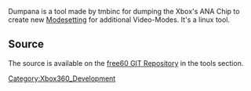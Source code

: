 Dumpana is a tool made by tmbinc for dumping the Xbox's ANA Chip to
create new [Modesetting](Modesetting "wikilink") for additional
Video-Modes. It's a linux tool.

## Source

The source is available on the [free60 GIT
Repository](Free60_Git_Repository) in the tools
section.

[Category:Xbox360_Development](Category_Xbox360_Development.md "wikilink")